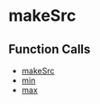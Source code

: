 # makeSrc

## Function Calls
- [makeSrc](CSD/kCSD/ica/kCsd1D/makeSrc.md)
- [min](CSD/kCSD/ica/kCsd1D/min.md)
- [max](CSD/kCSD/ica/kCsd1D/max.md)
